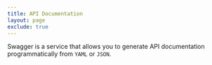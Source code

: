 ```yaml
---
title: API Documentation
layout: page
exclude: true
---
```


Swagger is a service that allows you to generate API documentation programmatically from `YAML` or `JSON`.


<!--stackedit_data:
eyJoaXN0b3J5IjpbMjMyODMxMDY1XX0=
-->